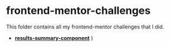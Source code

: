# frontend-mentor-challenges
This folder contains all my frontend-mentor challenges that I did. 
* [**results-summary-component**](results-summary-component-main/README.md)
)
